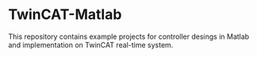 # TwinCAT-Matlab

This repository contains example projects for controller desings in Matlab and implementation on TwinCAT real-time system. 
